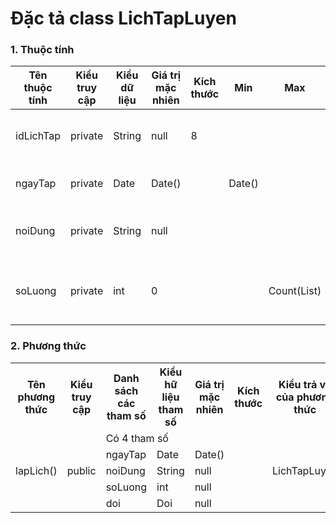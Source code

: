 # Đặc tả class LichTapLuyen

### 1. Thuộc tính
| Tên thuộc tính | Kiểu truy cập | Kiểu dữ liệu | Giá trị mặc nhiên | Kích thước| Min | Max | Diễn giải |
|---|---|---|---|---|---|---|---|
| idLichTap | private | String | null | 8 | | | id lịch tập luyện |
| ngayTap | private | Date | Date() | |Date() | | Ngày tập luyện |
| noiDung | private | String | null | | | | Nội dung tập luyện |
| soLuong | private | int | 0 |  | | Count(List<DsVDV>) | Số lượng người tham gia|

### 2. Phương thức


<table>
    <tr>
        <th>Tên phương thức</th>
        <th>Kiểu truy cập</th>
        <th>Danh sách các tham số</th>
        <th>Kiểu hữ liệu tham số</th>
        <th>Giá trị mặc nhiên</th>
        <th>Kích thước</th>
        <th>Kiểu trả về của phương thức</th>
        <th>Diễn giải</th>
    </tr>
    <tr>
      <td rowspan="5">lapLich()</td>
      <td rowspan="5">public</td>
      <td colspan="4">Có 4 tham số</td>
      <td rowspan="5">LichTapLuyen</td>
      <td rowspan="5">Lập lịch tập luyện</td>
    </tr><tr>
      <td colspan="1">ngayTap</td>
      <td colspan="1">Date</td>
      <td colspan="1">Date()</td>
      <td colspan="1"></td>
    </tr>
    <tr>
      <td colspan="1">noiDung</td>
      <td colspan="1">String</td>
      <td colspan="1">null</td>
      <td colspan="1"></td>
    </tr>
    <tr>
      <td colspan="1">soLuong</td>
      <td colspan="1">int</td>
      <td colspan="1">null</td>
      <td colspan="1"></td>
    </tr>
    <tr>
      <td colspan="1">doi</td>
      <td colspan="1">Doi</td>
      <td colspan="1">null</td>
      <td colspan="1"></td>
    </tr>
    
</table>


  